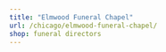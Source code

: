 ```yaml
---
title: "Elmwood Funeral Chapel"
url: /chicago/elmwood-funeral-chapel/
shop: funeral directors
---
```

